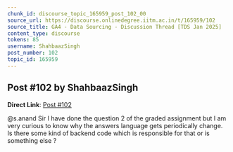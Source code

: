 ```yaml
---
chunk_id: discourse_topic_165959_post_102_00
source_url: https://discourse.onlinedegree.iitm.ac.in/t/165959/102
source_title: GA4 - Data Sourcing - Discussion Thread [TDS Jan 2025]
content_type: discourse
tokens: 85
username: ShahbaazSingh
post_number: 102
topic_id: 165959
---
```


## Post #102 by ShahbaazSingh

**Direct Link**: [Post #102](https://discourse.onlinedegree.iitm.ac.in/t/165959/102)

@s.anand Sir I have done the question 2 of the graded assignment but I am very curious to know why the answers language gets periodically change. Is there some kind of backend code which is responsible for that or is something else ?
